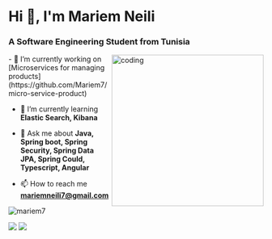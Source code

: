<h1>Hi 👋, I'm Mariem Neili</h1>
<h3>A Software Engineering Student from Tunisia</h3>
<img align="right" width="300" alt="coding" src="https://raw.githubusercontent.com/MicaelliMedeiros/micaellimedeiros/master/image/computer-illustration.png">
- 🔭 I’m currently working on [Microservices for managing products](https://github.com/Mariem7/micro-service-product)

- 🌱 I’m currently learning **Elastic Search, Kibana**

- 💬 Ask me about **Java, Spring boot, Spring Security, Spring Data JPA, Spring Could, Typescript, Angular**

- 📫 How to reach me **mariemneili7@gmail.com**

<p><img align="center" src="https://github-readme-stats.vercel.app/api/top-langs?username=mariem7&show_icons=true&locale=en&layout=compact&theme=dracula" alt="mariem7" /></p>

 <a href="https://twitter.com/MaryemNeili" target="_blank"><img src="https://img.shields.io/badge/Twitter-1DA1F2?style=for-the-badge&logo=twitter&logoColor=white" target="_blank"></a> 
  <a href="https://www.linkedin.com/in/mariem-neili-70a979197/" target="_blank"><img src="https://img.shields.io/badge/-LinkedIn-%230077B5?style=for-the-badge&logo=linkedin&logoColor=white" target="_blank"></a>
